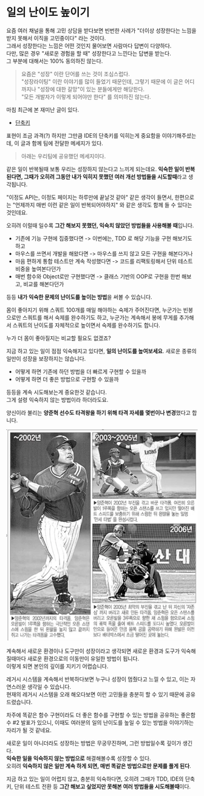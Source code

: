 # 일의 난이도 높이기

요즘 여러 채널을 통해 고민 상담을 받다보면 빈번한 사례가 "더이상 성장한다는 느낌을 받지 못해서 이직을 고민중이다" 라는 것이다.  
그래서 성장한다는 느낌은 어떤 것인지 물어보면 사람마다 답변이 다양하다.  
다만, 많은 경우 "새로운 경험을 할 때" 성장한다고 느낀다는 답변을 받는다.  
그 부분에 대해서는 100% 동의하진 않는다.  

> 요즘은 "성장" 이란 단어를 쓰는 것이 조심스럽다.  
> "성장라이팅" 이란 이야기를 많이 들었기 때문인데, 그렇기 때문에 이 글은 어디까지나 "성장에 대한 갈망"이 있는 분들에게만 해당한다.  
> "모든 개발자가 이렇게 되어야만 한다" 를 의미하진 않는다.


마침 최근에 본 재미난 글이 있다.

- [단축키](http://www.chidoo.me/index.php/2022/12/29/keep-your-ide-shortcuts-in-mind/)

표현이 조금 과격(?) 하지만 그만큼 IDE의 단축키를 익히는게 중요함을 이야기해주셨는데, 이 글과 함께 팀에 전달한 메세지가 있다.  

> 아래는 우리팀에 공유했던 메세지이다.

같은 일이 반복될때 보통 우리는 성장하지 않는다고 느끼게 되는데요.
**익숙한 일이 반복된다면, 그때가 오히려 그동안 내가 익히지 못했던 여러 개선 방법들을 시도할때**라고 생각됩니다.  

"이정도 API는, 이정도 페이지는 하루만에 끝날것 같아" 같은 생각이 들면서, 한편으로는 
"언제까지 매번 이런 같은 일이 반복되어야하지" 와 같은 생각도 함께 들 수 있다는 것인데요.

오히려 이럴때 일수록 **그간 해보지 못했던, 익숙치 않았던 방법들을 사용해볼 때**입니다.

- 기존에 기능 구현에 집중했다면 -> 이번에는, TDD 로 해당 기능을 구현 해보기도 하고
- 마우스를 쓰면서 개발을 해왔다면 -> 마우스를 쓰지 않고 모든 구현을 해본다거나
- 마음 편하게 통합 테스트만 계속 작성했다면 -> 코드를 리팩토링해서 단위 테스트 비중을 높여본다던가
- 매번 함수와 Object로만 구현했다면 -> 클래스 기반의 OOP로 구현을 한번 해보고, 비교를 해본다던가

등등 **내가 익숙한 문제의 난이도를 높이는 방법**을 써볼 수 있습니다.  
  
몸이 좋아지기 위해 스쿼트 100개를 매일 해야하는 숙제가 주어진다면,
누군가는 빈봉으로만 스쿼트를 해서 숙제를 완수하기도 하고,
누군가는 계속해서 봉에 무게를 추가해서 스쿼트의 난이도를 자체적으로 높이면서 숙제를 완수하기도 합니다.  
  
누가 더 몸이 좋아질지는 비교할 필요도 없겠죠?  
  
지금 하고 있는 일이 점점 익숙해지고 있다면, **일의 난이도를 높여보세요**.
새로운 종류의 일만이 성장을 보장하지는 않습니다.

- 어떻게 하면 기존에 하던 방법을 더 빠르게 구현할 수 있을까
- 어떻게 하면 더 좋은 방법으로 구현할 수 있을까

등등을 계속 시도해보는게 중요한것 같습니다.  
그게 설령 익숙하지 않는 방법이라 하더라도요.

양신이라 불리는 **양준혁 선수도 타격왕을 하기 위해 타격 자세를 몇번이나 변경**했다고 합니다.

![1](./images/1.png)

계속해서 새로운 환경이나 도구만이 성장이라고 생각되면 새로운 환경과 도구가 익숙해질때마다 새로운 환경으로의 이동만이 유일한 방법이 됩니다.  
이렇게 되면 본인의 깊이를 지키기 어렵습니다.

레거시 시스템을 계속해서 반복하다보면 누구나 성장이 멈췄다고 느낄 수 있고, 이는 자연스러운 생각일 수 있습니다.  
현재의 레거시 시스템을 오래 해오다보면 이런 고민들을 충분히 할 수 있기 때문에 공유드렸습니다.  
  
차주에 똑같은 함수 구현이라도 더 좋은 함수를 구현할 수 있는 방법을 공유하는 좋은함수 #2 발표가 있으니, 이때도 여러분의 일의 난이도를 높일 수 있는 방법을 이야기하는 자리가 될 것 같네요.

새로운 일이 아니더라도 성장하는 방법은 무궁무진하며, 그런 방법일수록 깊이가 생긴다.  
**익숙한 일을 익숙하지 않는 방법으로** 해결해볼수록 성장할 수 있다.  
오히려 **익숙하지 않은 일만 계속 하게 되면, 매번 똑같은 방법으로만 문제를 풀게 된다**.  
  
지금 하고 있는 일이 어렵지 않고, 충분히 익숙하다면, 오히려 그때가 TDD, IDE의 단축키, 단위 테스트 전환 등 **그간 해보고 싶었지만 못해본 여러 방법들을 시도해볼때**이다.